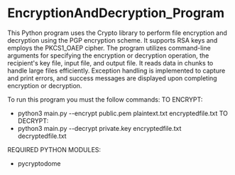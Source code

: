 # EncryptionAndDecryption_Program

This Python program uses the Crypto library to perform file encryption and decryption using the PGP encryption scheme. It supports RSA keys and employs the PKCS1_OAEP cipher. The program utilizes command-line arguments for specifying the encryption or decryption operation, the recipient's key file, input file, and output file. It reads data in chunks to handle large files efficiently. Exception handling is implemented to capture and print errors, and success messages are displayed upon completing encryption or decryption.

To run this program you must the follow commands:
TO ENCRYPT:
- python3 main.py --encrypt public.pem plaintext.txt encryptedfile.txt
TO DECRYPT:
- python3 main.py --decrypt private.key encryptedfile.txt decryptedfile.txt


REQUIRED PYTHON MODULES:
- pycryptodome

